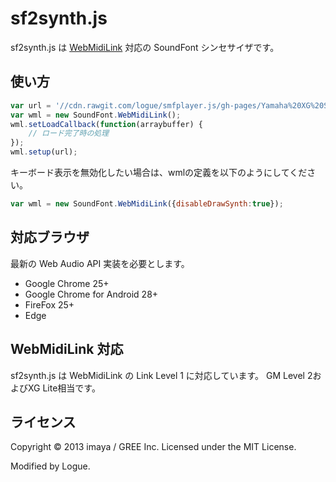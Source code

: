 sf2synth.js
===========

sf2synth.js は [WebMidiLink](http://www.g200kg.com/en/docs/webmidilink/) 対応の SoundFont シンセサイザです。


## 使い方

```js
var url = '//cdn.rawgit.com/logue/smfplayer.js/gh-pages/Yamaha%20XG%20Sound%20Set.sf2';
var wml = new SoundFont.WebMidiLink();
wml.setLoadCallback(function(arraybuffer) {
    // ロード完了時の処理
});
wml.setup(url);
```
キーボード表示を無効化したい場合は、wmlの定義を以下のようにしてください。
```js
var wml = new SoundFont.WebMidiLink({disableDrawSynth:true});
```

## 対応ブラウザ

最新の Web Audio API 実装を必要とします。

- Google Chrome 25+
- Google Chrome for Android 28+
- FireFox 25+
- Edge

## WebMidiLink 対応

sf2synth.js は WebMidiLink の Link Level 1 に対応しています。
GM Level 2およびXG Lite相当です。


## ライセンス

Copyright &copy; 2013 imaya / GREE Inc.
Licensed under the MIT License.

Modified by Logue.
